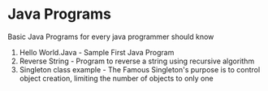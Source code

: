 # Java Programs
Basic Java Programs for every java programmer should know
1. Hello World.Java - Sample First Java Program 
2. Reverse String - Program to reverse a string using recursive algorithm
3. Singleton class example -  The Famous Singleton's purpose is to control object creation, limiting the number of objects to only one